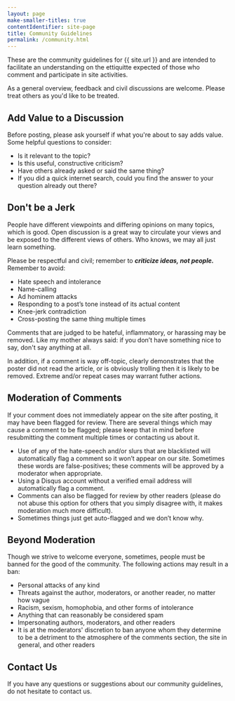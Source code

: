 ```yaml
---
layout: page
make-smaller-titles: true
contentIdentifier: site-page
title: Community Guidelines
permalink: /community.html
---
```

These are the community guidelines for {{ site.url }} and are intended to facilitate an understanding on the ettiquitte expected of those who comment and participate in site activities.  

As a general overview, feedback and civil discussions are welcome.  Please treat others as you'd like to be treated.  

Add Value to a Discussion
------
Before posting, please ask yourself if what you're about to say adds value.  Some helpful questions to consider:
- Is it relevant to the topic?  
- Is this useful, constructive criticism?
- Have others already asked or said the same thing?
- If you did a quick internet search, could you find the answer to your question already out there?

Don't be a Jerk
------
People have different viewpoints and differing opinions on many topics, which is good.  Open discussion is a great way to circulate your views and be exposed to the different views of others.  Who knows, we may all just learn something.  

Please be respectful and civil; remember to **_criticize ideas, not people._**  Remember to avoid:
- Hate speech and intolerance
- Name-calling
- Ad hominem attacks
- Responding to a post’s tone instead of its actual content
- Knee-jerk contradiction
- Cross-posting the same thing multiple times

Comments that are judged to be hateful, inflammatory, or harassing may be removed. Like my mother always said: if you don’t have something nice to say, don't say anything at all.  

In addition, if a comment is way off-topic, clearly demonstrates that the poster did not read the article, or is obviously trolling then it is likely to be removed.  Extreme and/or repeat cases may warrant futher actions.

Moderation of Comments
------
If your comment does not immediately appear on the site after posting, it may have been flagged for review. There are several things which may cause a comment to be flagged; please keep that in mind before resubmitting the comment multiple times or contacting us about it.

- Use of any of the hate-speech and/or slurs that are blacklisted will automatically flag a comment so it won’t appear on our site. Sometimes these words are false-positives; these comments will be approved by a moderator when appropriate.
- Using a Disqus account without a verified email address will automatically flag a comment.
- Comments can also be flagged for review by other readers (please do not abuse this option for others that you simply disagree with, it makes moderation much more difficult).
- Sometimes things just get auto-flagged and we don’t know why.

Beyond Moderation
------
Though we strive to welcome everyone, sometimes, people must be banned for the good of the community.  The following actions may result in a ban:
- Personal attacks of any kind
- Threats against the author, moderators, or another reader, no matter how vague
- Racism, sexism, homophobia, and other forms of intolerance 
- Anything that can reasonably be considered spam
- Impersonating authors, moderators, and other readers
- It is at the moderators' discretion to ban anyone whom they determine to be a detriment to the atmosphere of the comments section, the site in general, and other readers

Contact Us
------
If you have any questions or suggestions about our community guidelines, do not hesitate to contact us.
